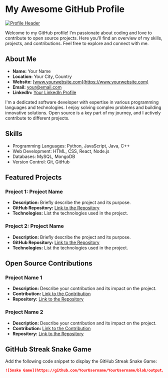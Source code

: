 # My Awesome GitHub Profile

[![Profile Header](https://path/to/header/image.jpg)](https://github.com/YourUsername)

Welcome to my GitHub profile! I'm passionate about coding and love to contribute to open source projects. Here you'll find an overview of my skills, projects, and contributions. Feel free to explore and connect with me.

## About Me

- **Name:** Your Name
- **Location:** Your City, Country
- **Website:** [www.yourwebsite.com](https://www.yourwebsite.com)
- **Email:** your@email.com
- **LinkedIn:** [Your LinkedIn Profile](https://www.linkedin.com/in/yourprofile)

I'm a dedicated software developer with expertise in various programming languages and technologies. I enjoy solving complex problems and building innovative solutions. Open source is a key part of my journey, and I actively contribute to different projects.

## Skills

- Programming Languages: Python, JavaScript, Java, C++
- Web Development: HTML, CSS, React, Node.js
- Databases: MySQL, MongoDB
- Version Control: Git, GitHub

## Featured Projects

### Project 1: Project Name

- **Description:** Briefly describe the project and its purpose.
- **GitHub Repository:** [Link to the Repository](https://github.com/yourusername/project1)
- **Technologies:** List the technologies used in the project.

### Project 2: Project Name

- **Description:** Briefly describe the project and its purpose.
- **GitHub Repository:** [Link to the Repository](https://github.com/yourusername/project2)
- **Technologies:** List the technologies used in the project.

## Open Source Contributions

### Project Name 1

- **Description:** Describe your contribution and its impact on the project.
- **Contribution:** [Link to the Contribution](https://github.com/project1/pull/123)
- **Repository:** [Link to the Repository](https://github.com/project1)

### Project Name 2

- **Description:** Describe your contribution and its impact on the project.
- **Contribution:** [Link to the Contribution](https://github.com/project2/pull/456)
- **Repository:** [Link to the Repository](https://github.com/project2)

## GitHub Streak Snake Game

Add the following code snippet to display the GitHub Streak Snake Game:

```markdown
![Snake Game](https://github.com/YourUsername/YourUsername/blob/output/github-contribution-grid-snake.svg)

